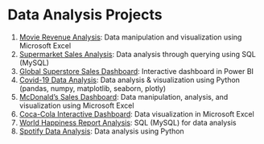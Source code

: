 # Data Analysis Projects
1. [Movie Revenue Analysis](https://github.com/aravindbc/Data-Analysis-Projects/tree/819a6e02a00d6f0a62ee0264d7917198a445ceff/Movie%20Revenue%20Analysis): Data manipulation and visualization using Microsoft Excel
2. [Supermarket Sales Analysis](https://github.com/aravindbc/Data-Analysis-Projects/tree/c1822e8d0570ef08008c38c2427bcd5a5e677386/Supermarket%20Sales%20Analysis): Data analysis through querying using SQL (MySQL)
3. [Global Superstore Sales Dashboard](https://github.com/aravindbc/Data-Analysis-Projects/tree/e0e58cfb82ecc1ffd0e78a8dad467dc61d4d5f6a/Global%20Superstore%20Sales%20Dashboard): Interactive dashboard in Power BI
4. [Covid-19 Data Analysis](https://github.com/aravindbc/Data-Analysis-Projects/tree/091ee9b0ccfa5bc81f5081e3f5c27b1c17f789eb/Covid-19%20Data%20Analysis): Data analysis & visualization using Python (pandas, numpy, matplotlib, seaborn, plotly)
5. [McDonald’s Sales Dashboard](https://github.com/aravindbc/Data-Analysis-Projects/tree/5b7f31a1fa36fbbaa1cd7c4e05898ef6a8048487/McDonald%E2%80%99s%20Sales%20Dashboard): Data manipulation, analysis, and visualization using Microsoft Excel
6. [Coca-Cola Interactive Dashboard](https://github.com/aravindbc/Data-Analysis-Projects/tree/a8091f93103fae7e23dc25171bdbe5a9da546d59/Coca-Cola%20Interactive%20Dashboard): Data visualization in Microsoft Excel
7. [World Happiness Report Analysis](https://github.com/aravindbc/Data-Analysis-Projects/tree/72dca66b355597084d06562597f263cd80377346/World%20Happiness%20Report%20Analysis): SQL (MySQL) for data analysis
8. [Spotify Data Analysis](https://github.com/aravindbc/Data-Analysis-Projects/tree/3dfed32b00514a16885d5e4f2ac3d0defdf17404/Spotify%20Data%20Analysis): Data analysis using Python
